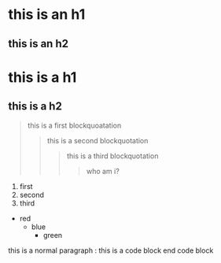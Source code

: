 this is an h1
=============

this is an h2
-------------

# this is a h1
## this is a h2

> this is a first blockquoatation
>   > this is a second blockquotation
>   >   > this is a third blockquotation
>   >   > > who am i?


1. first
2. second
3. third

* red
  * blue
    * green

this is a normal paragraph : 
 this is a code block
end code block
